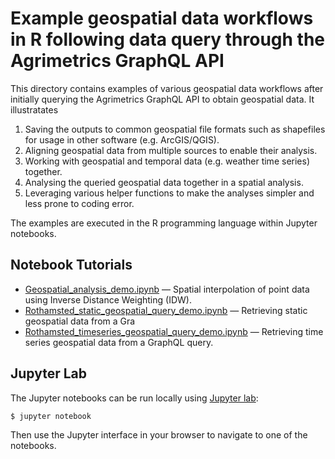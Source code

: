 # Example geospatial data workflows in R following data query through the Agrimetrics GraphQL API

This directory contains examples of various geospatial data workflows after initially querying the Agrimetrics GraphQL API to obtain geospatial data. It illustratates

1. Saving the outputs to common geospatial file formats such as shapefiles for usage in other software (e.g. ArcGIS/QGIS).
2. Aligning geospatial data from multiple sources to enable their analysis.
3. Working with geospatial and temporal data (e.g. weather time series) together.
4. Analysing the queried geospatial data together in a spatial analysis.
5. Leveraging various helper functions to make the analyses simpler and less prone to coding error.

The examples are executed in the R programming language within Jupyter notebooks. 

## Notebook Tutorials

* [Geospatial_analysis_demo.ipynb](Geospatial_analysis_demo.ipynb]) &mdash; Spatial interpolation of point data using Inverse Distance Weighting (IDW).
* [Rothamsted_static_geospatial_query_demo.ipynb](Rothamsted_static_geospatial_query_demo.ipynb]) &mdash; Retrieving static geospatial data from a Gra
* [Rothamsted_timeseries_geospatial_query_demo.ipynb](Rothamsted_timeseries_geospatial_query_demo.ipynb]) &mdash; Retrieving time series geospatial data from a GraphQL query.

## Jupyter Lab

The Jupyter notebooks can be run locally using [Jupyter lab](https://jupyterlab.readthedocs.io/en/stable/getting_started/installation.html):
```bash
$ jupyter notebook
```
Then use the Jupyter interface in your browser to navigate to one of the notebooks.

